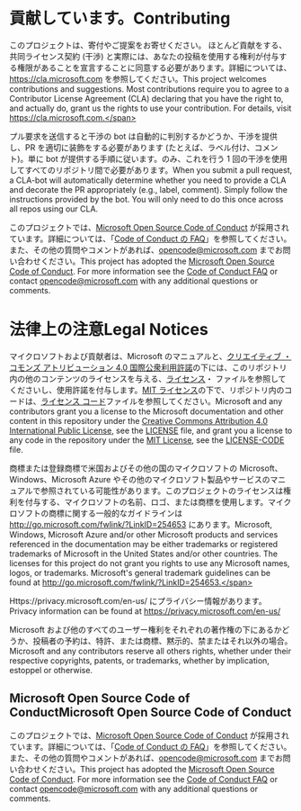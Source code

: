 # <a name="contributing"></a><span data-ttu-id="2bb94-101">貢献しています。</span><span class="sxs-lookup"><span data-stu-id="2bb94-101">Contributing</span></span>

<span data-ttu-id="2bb94-p101">このプロジェクトは、寄付やご提案をお寄せください。 ほとんど貢献をする、共同ライセンス契約 (干渉) と実際には、あなたの投稿を使用する権利が付与する権限があることを宣言することに同意する必要があります。詳細については、https://cla.microsoft.com を参照してください。</span><span class="sxs-lookup"><span data-stu-id="2bb94-p101">This project welcomes contributions and suggestions.  Most contributions require you to agree to a Contributor License Agreement (CLA) declaring that you have the right to, and actually do, grant us the rights to use your contribution. For details, visit https://cla.microsoft.com.</span></span>

<span data-ttu-id="2bb94-p102">プル要求を送信すると干渉の bot は自動的に判別するかどうか、干渉を提供し、PR を適切に装飾をする必要があります (たとえば、ラベル付け、コメント)。単に bot が提供する手順に従います。のみ、これを行う 1 回の干渉を使用してすべてのリポジトリ間で必要があります。</span><span class="sxs-lookup"><span data-stu-id="2bb94-p102">When you submit a pull request, a CLA-bot will automatically determine whether you need to provide a CLA and decorate the PR appropriately (e.g., label, comment). Simply follow the instructions provided by the bot. You will only need to do this once across all repos using our CLA.</span></span>

<span data-ttu-id="2bb94-p103">このプロジェクトでは、[Microsoft Open Source Code of Conduct](https://opensource.microsoft.com/codeofconduct/) が採用されています。詳細については、「[Code of Conduct の FAQ](https://opensource.microsoft.com/codeofconduct/faq/)」を参照してください。また、その他の質問やコメントがあれば、[opencode@microsoft.com](mailto:opencode@microsoft.com) までお問い合わせください。</span><span class="sxs-lookup"><span data-stu-id="2bb94-p103">This project has adopted the [Microsoft Open Source Code of Conduct](https://opensource.microsoft.com/codeofconduct/). For more information see the [Code of Conduct FAQ](https://opensource.microsoft.com/codeofconduct/faq/) or contact [opencode@microsoft.com](mailto:opencode@microsoft.com) with any additional questions or comments.</span></span>

# <a name="legal-notices"></a><span data-ttu-id="2bb94-110">法律上の注意</span><span class="sxs-lookup"><span data-stu-id="2bb94-110">Legal Notices</span></span>

<span data-ttu-id="2bb94-111">マイクロソフトおよび貢献者は、Microsoft のマニュアルと、[クリエイティブ ・ コモンズ アトリビューション 4.0 国際公衆利用許諾](https://creativecommons.org/licenses/by/4.0/legalcode)の下には、このリポジトリ内の他のコンテンツのライセンスを与える、[ライセンス](LICENSE)・ ファイルを参照してくださいし、使用許諾を付与します。[MIT ライセンス](https://opensource.org/licenses/MIT)の下で、リポジトリ内のコードは、[ライセンス コード](LICENSE-CODE)ファイルを参照してください。</span><span class="sxs-lookup"><span data-stu-id="2bb94-111">Microsoft and any contributors grant you a license to the Microsoft documentation and other content in this repository under the [Creative Commons Attribution 4.0 International Public License](https://creativecommons.org/licenses/by/4.0/legalcode), see the [LICENSE](LICENSE) file, and grant you a license to any code in the repository under the [MIT License](https://opensource.org/licenses/MIT), see the [LICENSE-CODE](LICENSE-CODE) file.</span></span>

<span data-ttu-id="2bb94-p104">商標または登録商標で米国およびその他の国のマイクロソフトの Microsoft、Windows、Microsoft Azure やその他のマイクロソフト製品やサービスのマニュアルで参照されている可能性があります。このプロジェクトのライセンスは権利を付与する、マイクロソフトの名前、ロゴ、または商標を使用します。マイクロソフトの商標に関する一般的なガイドラインは http://go.microsoft.com/fwlink/?LinkID=254653 にあります。</span><span class="sxs-lookup"><span data-stu-id="2bb94-p104">Microsoft, Windows, Microsoft Azure and/or other Microsoft products and services referenced in the documentation may be either trademarks or registered trademarks of Microsoft in the United States and/or other countries. The licenses for this project do not grant you rights to use any Microsoft names, logos, or trademarks. Microsoft's general trademark guidelines can be found at http://go.microsoft.com/fwlink/?LinkID=254653.</span></span>

<span data-ttu-id="2bb94-115">Https://privacy.microsoft.com/en-us/ にプライバシー情報があります。</span><span class="sxs-lookup"><span data-stu-id="2bb94-115">Privacy information can be found at https://privacy.microsoft.com/en-us/</span></span>

<span data-ttu-id="2bb94-116">Microsoft および他のすべてのユーザー権利をそれぞれの著作権の下にあるかどうか、投稿者の予約は、特許、または商標、黙示的、禁またはそれ以外の場合。</span><span class="sxs-lookup"><span data-stu-id="2bb94-116">Microsoft and any contributors reserve all others rights, whether under their respective copyrights, patents, or trademarks, whether by implication, estoppel or otherwise.</span></span>

## <a name="microsoft-open-source-code-of-conduct"></a><span data-ttu-id="2bb94-117">Microsoft Open Source Code of Conduct</span><span class="sxs-lookup"><span data-stu-id="2bb94-117">Microsoft Open Source Code of Conduct</span></span>
<span data-ttu-id="2bb94-p105">このプロジェクトでは、[Microsoft Open Source Code of Conduct](https://opensource.microsoft.com/codeofconduct/) が採用されています。詳細については、「[Code of Conduct の FAQ](https://opensource.microsoft.com/codeofconduct/faq/)」を参照してください。また、その他の質問やコメントがあれば、[opencode@microsoft.com](mailto:opencode@microsoft.com) までお問い合わせください。</span><span class="sxs-lookup"><span data-stu-id="2bb94-p105">This project has adopted the [Microsoft Open Source Code of Conduct](https://opensource.microsoft.com/codeofconduct/). For more information see the [Code of Conduct FAQ](https://opensource.microsoft.com/codeofconduct/faq/) or contact [opencode@microsoft.com](mailto:opencode@microsoft.com) with any additional questions or comments.</span></span>
